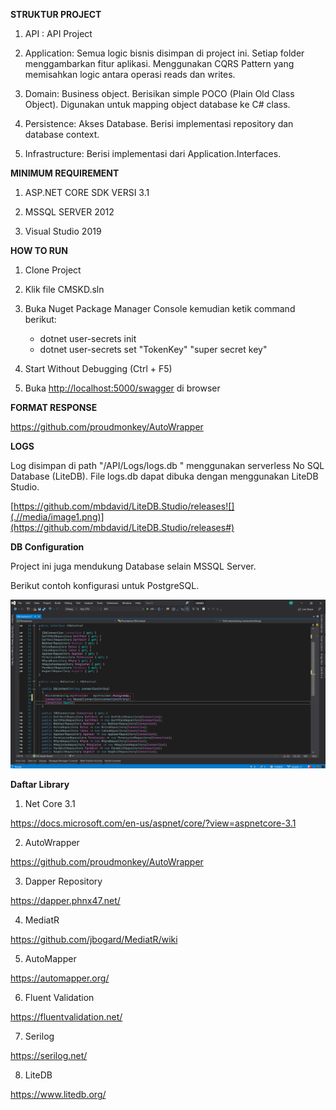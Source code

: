 **STRUKTUR PROJECT**

1.  API : API Project

2.  Application: Semua logic bisnis disimpan di project ini. Setiap
    folder menggambarkan fitur aplikasi. Menggunakan CQRS Pattern yang
    memisahkan logic antara operasi reads dan writes.

3.  Domain: Business object. Berisikan simple POCO (Plain Old Class
    Object). Digunakan untuk mapping object database ke C\# class.

4.  Persistence: Akses Database. Berisi implementasi repository dan
    database context.

5.  Infrastructure: Berisi implementasi dari Application.Interfaces.

**MINIMUM REQUIREMENT**

1.  ASP.NET CORE SDK VERSI 3.1

2.  MSSQL SERVER 2012

3.  Visual Studio 2019

**HOW TO RUN**

1.  Clone Project

2.  Klik file CMSKD.sln

3.  Buka Nuget Package Manager Console kemudian ketik command berikut:
    -   dotnet user-secrets init
    -   dotnet user-secrets set "TokenKey" "super secret key"

4.  Start Without Debugging (Ctrl + F5)

5.  Buka <http://localhost:5000/swagger> di browser 

**FORMAT RESPONSE**

<https://github.com/proudmonkey/AutoWrapper>

**LOGS**

Log disimpan di path "/API/Logs/logs.db " menggunakan serverless No SQL
Database (LiteDB). File logs.db dapat dibuka dengan menggunakan LiteDB
Studio.

[https://github.com/mbdavid/LiteDB.Studio/releases![](.//media/image1.png)](https://github.com/mbdavid/LiteDB.Studio/releases#)

**DB Configuration**

Project ini juga mendukung Database selain MSSQL Server.

Berikut contoh konfigurasi untuk PostgreSQL.

![](.//media/image2.png)

**Daftar Library**

1.  Net Core 3.1

<https://docs.microsoft.com/en-us/aspnet/core/?view=aspnetcore-3.1>

2.  AutoWrapper

<https://github.com/proudmonkey/AutoWrapper>

3.  Dapper Repository

<https://dapper.phnx47.net/>

4.  MediatR

<https://github.com/jbogard/MediatR/wiki>

5.  AutoMapper

<https://automapper.org/>

6.  Fluent Validation

<https://fluentvalidation.net/>

7.  Serilog

<https://serilog.net/>

8.  LiteDB

<https://www.litedb.org/>
